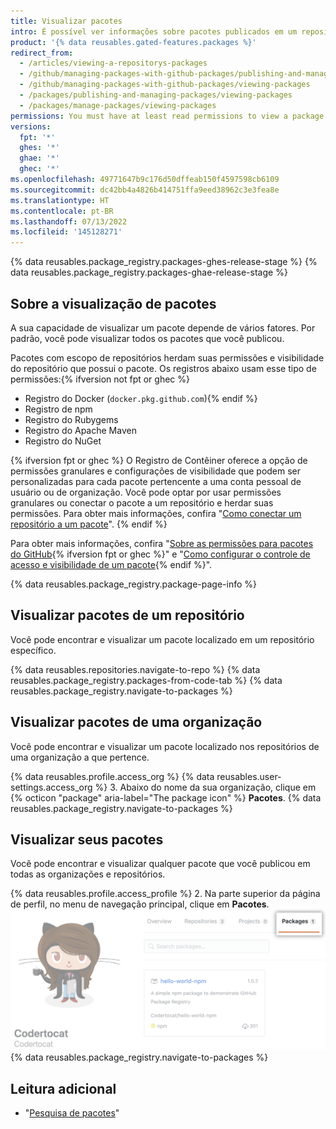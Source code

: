 ```yaml
---
title: Visualizar pacotes
intro: É possível ver informações sobre pacotes publicados em um repositório e limitar os resultados por organização ou usuário.
product: '{% data reusables.gated-features.packages %}'
redirect_from:
  - /articles/viewing-a-repositorys-packages
  - /github/managing-packages-with-github-packages/publishing-and-managing-packages/viewing-a-repositorys-packages
  - /github/managing-packages-with-github-packages/viewing-packages
  - /packages/publishing-and-managing-packages/viewing-packages
  - /packages/manage-packages/viewing-packages
permissions: You must have at least read permissions to view a package.
versions:
  fpt: '*'
  ghes: '*'
  ghae: '*'
  ghec: '*'
ms.openlocfilehash: 49771647b9c176d50dffeab150f4597598cb6109
ms.sourcegitcommit: dc42bb4a4826b414751ffa9eed38962c3e3fea8e
ms.translationtype: HT
ms.contentlocale: pt-BR
ms.lasthandoff: 07/13/2022
ms.locfileid: '145128271'
---
```

{% data reusables.package_registry.packages-ghes-release-stage %} {% data reusables.package_registry.packages-ghae-release-stage %}

## <a name="about-package-views"></a>Sobre a visualização de pacotes

A sua capacidade de visualizar um pacote depende de vários fatores. Por padrão, você pode visualizar todos os pacotes que você publicou. 

Pacotes com escopo de repositórios herdam suas permissões e visibilidade do repositório que possui o pacote. Os registros abaixo usam esse tipo de permissões:{% ifversion not fpt or ghec %}
- Registro do Docker (`docker.pkg.github.com`){% endif %}
- Registro de npm
- Registro do Rubygems
- Registro do Apache Maven
- Registro do NuGet

{% ifversion fpt or ghec %} O Registro de Contêiner oferece a opção de permissões granulares e configurações de visibilidade que podem ser personalizadas para cada pacote pertencente a uma conta pessoal de usuário ou de organização. Você pode optar por usar permissões granulares ou conectar o pacote a um repositório e herdar suas permissões. Para obter mais informações, confira "[Como conectar um repositório a um pacote](/packages/learn-github-packages/connecting-a-repository-to-a-package)".
{% endif %}

Para obter mais informações, confira "[Sobre as permissões para pacotes do GitHub](/packages/learn-github-packages/about-permissions-for-github-packages){% ifversion fpt or ghec %}" e "[Como configurar o controle de acesso e visibilidade de um pacote](/packages/learn-github-packages/configuring-a-packages-access-control-and-visibility){% endif %}".

{% data reusables.package_registry.package-page-info %}

## <a name="viewing-a-repositorys-packages"></a>Visualizar pacotes de um repositório

Você pode encontrar e visualizar um pacote localizado em um repositório específico.

{% data reusables.repositories.navigate-to-repo %} {% data reusables.package_registry.packages-from-code-tab %} {% data reusables.package_registry.navigate-to-packages %}

## <a name="viewing-an-organizations-packages"></a>Visualizar pacotes de uma organização

Você pode encontrar e visualizar um pacote localizado nos repositórios de uma organização a que pertence.

{% data reusables.profile.access_org %} {% data reusables.user-settings.access_org %}
3. Abaixo do nome da sua organização, clique em {% octicon "package" aria-label="The package icon" %} **Pacotes**.
{% data reusables.package_registry.navigate-to-packages %}

## <a name="viewing-your-packages"></a>Visualizar seus pacotes

Você pode encontrar e visualizar qualquer pacote que você publicou em todas as organizações e repositórios. 

{% data reusables.profile.access_profile %}
2. Na parte superior da página de perfil, no menu de navegação principal, clique em **Pacotes**.
  ![Guia Projeto](/assets/images/help/package-registry/user-packages-tab.png) {% data reusables.package_registry.navigate-to-packages %}

## <a name="further-reading"></a>Leitura adicional

- "[Pesquisa de pacotes](/search-github/searching-on-github/searching-for-packages)"
